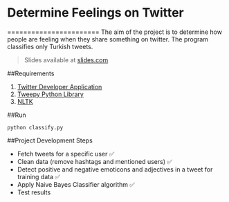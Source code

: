 # Determine Feelings on Twitter
=======================
The aim of the project is to determine how people are feeling when they share something on twitter. The program classifies only Turkish tweets.

> Slides available at [slides.com](https://slides.com/mertkahyaoglu/twitter-sentiment-analysis)

##Requirements

1. [Twitter Developer Application](https://apps.twitter.com/app/new)
2. [Tweepy Python Library](http://www.tweepy.org/)
3. [NLTK](http://www.nltk.org/)

##Run

`python classify.py`

##Project Development Steps

* Fetch tweets for a specific user :white_check_mark:
* Clean data (remove hashtags and mentioned users) :white_check_mark:
* Detect positive and negative emoticons and adjectives in a tweet for training data :white_check_mark:
* Apply Naive Bayes Classifier algorithm :white_check_mark:
* Test results
